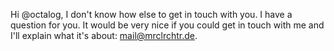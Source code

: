 Hi @octalog, I don't know how else to get in touch with you. I have a question for you. It would be very nice if you could get in touch with me and I'll explain what it's about: mail@mrclrchtr.de.
